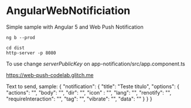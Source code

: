 # AngularWebNotificiation
Simple sample with Angular 5 and Web Push Notification

```
ng b --prod

cd dist
http-server -p 8080
```

To use change  *serverPublicKey* on  app-notification/src/app.component.ts

https://web-push-codelab.glitch.me

Text to send, sample:
{
  "notification": {
   "title": "Teste titulo",
   "options": {
      "actions": "",
	  "body": "",
	  "dir": "",
	  "icon" : "",
	  "lang": "",
	  "renotify": "",
	  "requireInteraction": "",
	  "tag": "",
	  "vibrate": "",
	  "data": ""
   }
  }
}